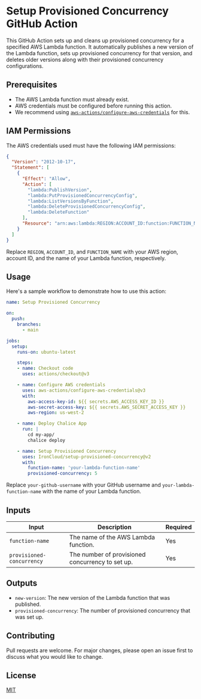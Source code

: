 # Setup Provisioned Concurrency GitHub Action

This GitHub Action sets up and cleans up provisioned concurrency for a specified AWS Lambda function. It automatically publishes a new version of the Lambda function, sets up provisioned concurrency for that version, and deletes older versions along with their provisioned concurrency configurations.

## Prerequisites

- The AWS Lambda function must already exist.
- AWS credentials must be configured before running this action. 
- We recommend using [`aws-actions/configure-aws-credentials`](https://github.com/aws-actions/configure-aws-credentials) for this.

## IAM Permissions

The AWS credentials used must have the following IAM permissions:

```json
{
  "Version": "2012-10-17",
  "Statement": [
    {
      "Effect": "Allow",
      "Action": [
        "lambda:PublishVersion",
        "lambda:PutProvisionedConcurrencyConfig",
        "lambda:ListVersionsByFunction",
        "lambda:DeleteProvisionedConcurrencyConfig",
        "lambda:DeleteFunction"
      ],
      "Resource": "arn:aws:lambda:REGION:ACCOUNT_ID:function:FUNCTION_NAME"
    }
  ]
}

```

Replace `REGION`, `ACCOUNT_ID`, and `FUNCTION_NAME` with your AWS region, account ID, and the name of your Lambda function, respectively.

## Usage

Here's a sample workflow to demonstrate how to use this action:

```yaml
name: Setup Provisioned Concurrency

on:
  push:
    branches:
      - main

jobs:
  setup:
    runs-on: ubuntu-latest

    steps:
    - name: Checkout code
      uses: actions/checkout@v3

    - name: Configure AWS credentials
      uses: aws-actions/configure-aws-credentials@v3
      with:
        aws-access-key-id: ${{ secrets.AWS_ACCESS_KEY_ID }}
        aws-secret-access-key: ${{ secrets.AWS_SECRET_ACCESS_KEY }}
        aws-region: us-west-2

    - name: Deploy Chalice App
      run: |
        cd my-app/
        chalice deploy        

    - name: Setup Provisioned Concurrency
      uses: IronCloud/setup-provisioned-concurrency@v2
      with:
        function-name: 'your-lambda-function-name'
        provisioned-concurrency: 5
```

Replace `your-github-username` with your GitHub username and `your-lambda-function-name` with the name of your Lambda function.

## Inputs

| Input                    | Description                                         | Required |
|--------------------------|-----------------------------------------------------|----------|
| `function-name`          | The name of the AWS Lambda function.                | Yes      |
| `provisioned-concurrency`| The number of provisioned concurrency to set up.    | Yes      |

## Outputs

- `new-version`: The new version of the Lambda function that was published.
- `provisioned-concurrency`: The number of provisioned concurrency that was set up.

## Contributing

Pull requests are welcome. For major changes, please open an issue first to discuss what you would like to change.

## License

[MIT](LICENSE)

